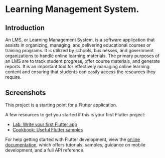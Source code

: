 # Learning Management System.

## Introduction

An LMS, or Learning Management System, is a software application that assists in organizing, managing, and delivering educational courses or training programs. It is utilized by schools, businesses, and government organizations to handle online learning materials. The primary purposes of an LMS are to track student progress, offer course materials, and generate reports. It is an important tool for effectively managing online learning content and ensuring that students can easily access the resources they require.


## Screenshots

This project is a starting point for a Flutter application.

A few resources to get you started if this is your first Flutter project:

- [Lab: Write your first Flutter app](https://docs.flutter.dev/get-started/codelab)
- [Cookbook: Useful Flutter samples](https://docs.flutter.dev/cookbook)

For help getting started with Flutter development, view the
[online documentation](https://docs.flutter.dev/), which offers tutorials,
samples, guidance on mobile development, and a full API reference.
